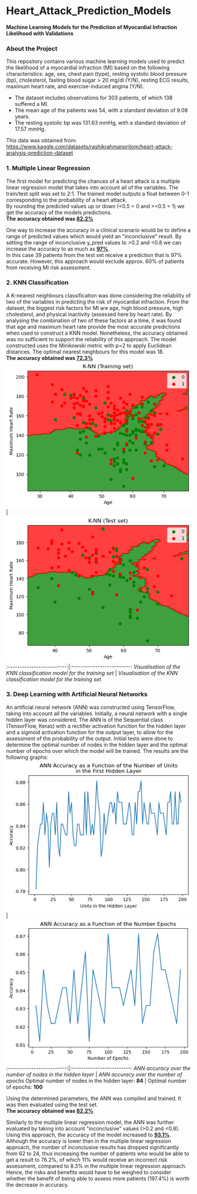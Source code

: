 # Heart_Attack_Prediction_Models
**Machine Learning Models for the Prediction of Myocardial Infraction Likelihood with Validations**

### About the Project
This repository contains various machine learning models used to predict the likelihood of a myocardial infraction (MI) based on the following characteristics:
age, sex, chest pain (type), resting systolic blood pressure (bp), cholesterol, fasting blood sugar > 20 mg/dl (Y/N), resting ECG results, maximum heart rate, and exercise-induced angina (Y/N).
* The dataset includes observations for 303 patients, of which 138 suffered a MI.
* The mean age of the patients was 54, with a standard deviation of 9.08 years.
* The resting systolic bp was 131.63 mmHg, with a standard deviation of 17.57 mmHg.

This data was obtained from: https://www.kaggle.com/datasets/rashikrahmanpritom/heart-attack-analysis-prediction-dataset


### 1. Multiple Linear Regression
The first model for predicting the chances of a heart attack is a multiple linear regression model that takes into account all of the variables. The train/test split was set to 2:1. The trained model outputs a float between 0-1 corresponding to the probability of a heart attack.\
By rounding the predicted values up or down (<0.5 = 0 and >=0.5 = 1) we get the accuracy of the models predictions.\
**The accuracy obtained was <ins>82.2%</ins>**


One way to increase the accuracy in a clinical scenario would be to define a range of predicted values which would yield an "inconclusive" result. By setting the range of inconclusive y_pred values to >0.2 and <0.8 we can increase the accuracy to as much as **<ins>97%</ins>**.\
In this case 39 patients from the test set receive a prediction that is 97% accurate. However, this approach would exclude approx. 60% of patients from receiving MI risk assessment.

### 2. KNN Classification
A K-nearest neighbours classification was done considering the reliability of two of the variables in predicting the risk of myocardial infraction. From the dataset, the biggest risk factors for MI are age, high blood pressure, high cholesterol, and physical inactivity (assessed here by heart rate). By analysing the combination of two of these factors at a time, it was found that age and maximum heart rate provide the most accurate predictions when used to construct a KNN model. Nonetheless, the accuracy obtained was no sufficient to support the reliability of this approach. The model constructed uses the Minikowski metric with p=2 to apply Euclidean distances. The optimal nearest neighbours for this model was 18.\
**The accuracy obtained was <ins>72.3%</ins>**
![Image 1](graphs/KNN-training.png) | ![Image 2](graphs/KNN-test.png)
:-------------------------:|:-------------------------:
*Visualisation of the KNN classification model for the training set*        |  *Visualisation of the KNN classification model for the training set*

### 3. Deep Learning with Artificial Neural Networks
An artificial neural network (ANN) was constructed using TensorFlow, taking into account all the variables. Initially, a neural network with a single hidden layer was considered. The ANN is of the Sequential class (TensorFlow, Keras) with a rectifier activation function for the hidden layer and a sigmoid activation function for the output layer, to allow for the assessment of the probability of the output. Initial tests were done to determine the optimal number of nodes in the hidden layer and the optimal number of epochs over which the model will be trained. The results are the following graphs:
![ANN nodes](graphs/ANN_nodes.png) | ![ANN epochs](graphs/ANN_epochs.png)
:-------------------------:|:-------------------------:
*ANN accuracy over the number of nodes in the hidden layer*        |  *ANN accuracy over the number of epochs*
Optimal number of nodes in the hidden layer: **84**                |  Optimal number of epochs: **100**

Using the determined parameters, the ANN was compiled and trained. It was then evaluated using the test set.\
**The accuracy obtained was <ins>82.2%</ins>**

Similarly to the multiple linear regression model, the ANN was further evaluated by taking into account "inconclusive" values (>0.2 and <0.8). Using this approach, the accuracy of the model increased to **<ins>93.1%</ins>**.\
Although the accuracy is lower than in the multiple linear regression approach, the number of inconclusive results has dropped significantly from 62 to 24, thus increasing the number of patients who would be able to get a result to 76.2%, of which 11% would receive an incorrect risk assessment, compared to 8.3% in the multiple linear regression approach. Hence, the risks and benefits would have to be weighed to consider whether the benefit of being able to assess more patients (197.4%) is worth the decrease in accuracy.


